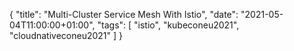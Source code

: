 {
  "title": "Multi-Cluster Service Mesh With Istio",
  "date": "2021-05-04T11:00:00+01:00",
  "tags": [
    "istio",
    "kubeconeu2021",
    "cloudnativeconeu2021"
  ]
}



